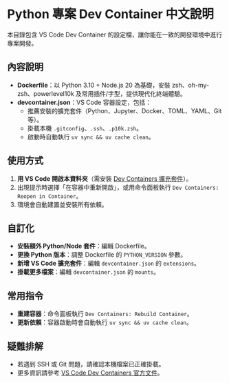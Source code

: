 # Python 專案 Dev Container 中文說明

本目錄包含 VS Code Dev Container 的設定檔，讓你能在一致的開發環境中進行專案開發。

## 內容說明

- **Dockerfile**：以 Python 3.10 + Node.js 20 為基礎，安裝 zsh、oh-my-zsh、powerlevel10k 及常用插件/字型，提供現代化終端體驗。
- **devcontainer.json**：VS Code 容器設定，包括：
  - 推薦安裝的擴充套件（Python、Jupyter、Docker、TOML、YAML、Git 等）。
  - 掛載本機 `.gitconfig`、`.ssh`、`.p10k.zsh`。
  - 啟動時自動執行 `uv sync && uv cache clean`。

## 使用方式

1. **用 VS Code 開啟本資料夾**（需安裝 [Dev Containers 擴充套件](https://marketplace.visualstudio.com/items?itemName=ms-vscode-remote.remote-containers)）。
2. 出現提示時選擇「在容器中重新開啟」，或用命令面板執行 `Dev Containers: Reopen in Container`。
3. 環境會自動建置並安裝所有依賴。

## 自訂化

- **安裝額外 Python/Node 套件**：編輯 Dockerfile。
- **更換 Python 版本**：調整 Dockerfile 的 `PYTHON_VERSION` 參數。
- **新增 VS Code 擴充套件**：編輯 `devcontainer.json` 的 `extensions`。
- **掛載更多檔案**：編輯 `devcontainer.json` 的 `mounts`。

## 常用指令

- **重建容器**：命令面板執行 `Dev Containers: Rebuild Container`。
- **更新依賴**：容器啟動時會自動執行 `uv sync && uv cache clean`。

## 疑難排解

- 若遇到 SSH 或 Git 問題，請確認本機檔案已正確掛載。
- 更多資訊請參考 [VS Code Dev Containers 官方文件](https://code.visualstudio.com/docs/devcontainers/containers)。
